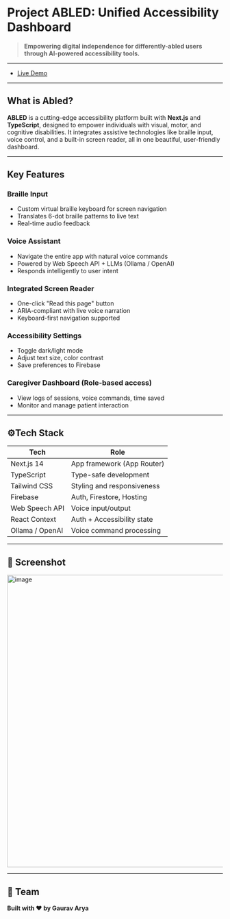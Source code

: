 # Project ABLED: Unified Accessibility Dashboard
> **Empowering digital independence for differently-abled users through AI-powered accessibility tools.**

---

- [Live Demo](https://v0-abled-project-requirements.vercel.app/)

---

## What is Abled?

**ABLED** is a cutting-edge accessibility platform built with **Next.js** and **TypeScript**, designed to empower individuals with visual, motor, and cognitive disabilities. It integrates assistive technologies like braille input, voice control, and a built-in screen reader, all in one beautiful, user-friendly dashboard.

---

## Key Features

### Braille Input
- Custom virtual braille keyboard for screen navigation
- Translates 6-dot braille patterns to live text
- Real-time audio feedback

### Voice Assistant
- Navigate the entire app with natural voice commands
- Powered by Web Speech API + LLMs (Ollama / OpenAI)
- Responds intelligently to user intent

### Integrated Screen Reader
- One-click "Read this page" button
- ARIA-compliant with live voice narration
- Keyboard-first navigation supported

### Accessibility Settings
- Toggle dark/light mode
- Adjust text size, color contrast
- Save preferences to Firebase

### Caregiver Dashboard (Role-based access)
- View logs of sessions, voice commands, time saved
- Monitor and manage patient interaction

---

## ⚙Tech Stack

| Tech             | Role                        |
|------------------|-----------------------------|
| Next.js 14       | App framework (App Router)  |
| TypeScript       | Type-safe development       |
| Tailwind CSS     | Styling and responsiveness  |
| Firebase         | Auth, Firestore, Hosting    |
| Web Speech API   | Voice input/output          |
| React Context    | Auth + Accessibility state  |
| Ollama / OpenAI  | Voice command processing    |

---

## 📸 Screenshot
<img width="1412" height="683" alt="image" src="https://github.com/user-attachments/assets/b6c27b97-e02a-4a81-9435-8e6a86326842" />


---

## 👥 Team
**Built with ❤️ by Gaurav Arya**

